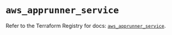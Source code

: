 # `aws_apprunner_service`

Refer to the Terraform Registry for docs: [`aws_apprunner_service`](https://registry.terraform.io/providers/hashicorp/aws/5.82.1/docs/resources/apprunner_service).
